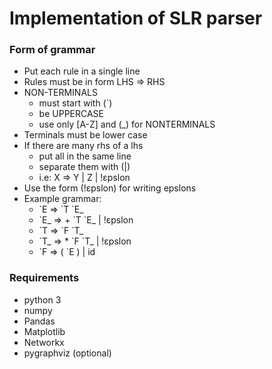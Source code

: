 # Implementation of SLR parser
### Form of grammar
- Put each rule in a single line
- Rules must be in form LHS => RHS
- NON-TERMINALS
    - must start with (`)
    - be UPPERCASE
    - use only [A-Z] and (_) for NONTERMINALS
- Terminals must be lower case
- If there are many rhs of a lhs
    - put all in the same line
    - separate them with (|)
    - i.e: X => Y | Z | !εpslon
- Use the form (!εpslon) for writing epslons
- Example grammar:
    - \`E => \`T \`E_
    - \`E_ => + \`T \`E_ | !εpslon
    - \`T => \`F \`T_
    - \`T_ => * \`F \`T_ | !εpslon
    - \`F => ( \`E ) | id
### Requirements
- python 3
- numpy
- Pandas
- Matplotlib
- Networkx
- pygraphviz (optional)
